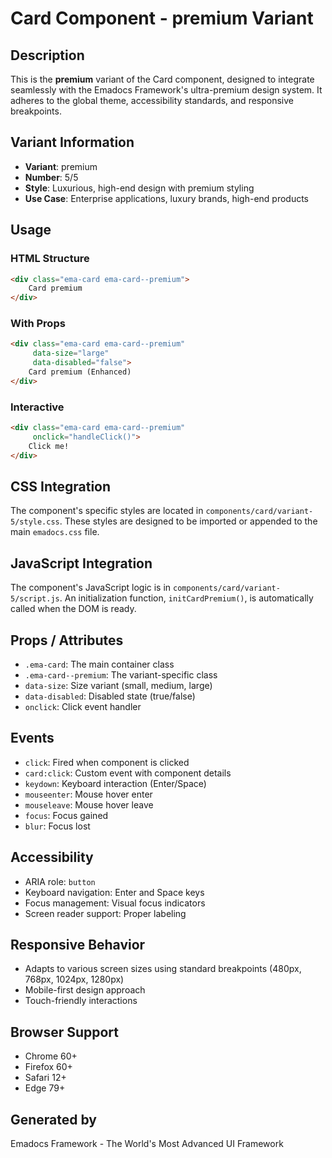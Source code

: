 # Card Component - premium Variant

## Description
This is the **premium** variant of the Card component, designed to integrate seamlessly with the Emadocs Framework's ultra-premium design system. It adheres to the global theme, accessibility standards, and responsive breakpoints.

## Variant Information
- **Variant**: premium
- **Number**: 5/5
- **Style**: Luxurious, high-end design with premium styling
- **Use Case**: Enterprise applications, luxury brands, high-end products

## Usage

### HTML Structure
```html
<div class="ema-card ema-card--premium">
    Card premium
</div>
```

### With Props
```html
<div class="ema-card ema-card--premium" 
     data-size="large" 
     data-disabled="false">
    Card premium (Enhanced)
</div>
```

### Interactive
```html
<div class="ema-card ema-card--premium" 
     onclick="handleClick()">
    Click me!
</div>
```

## CSS Integration
The component's specific styles are located in `components/card/variant-5/style.css`. These styles are designed to be imported or appended to the main `emadocs.css` file.

## JavaScript Integration
The component's JavaScript logic is in `components/card/variant-5/script.js`. An initialization function, `initCardPremium()`, is automatically called when the DOM is ready.

## Props / Attributes
- `.ema-card`: The main container class
- `.ema-card--premium`: The variant-specific class
- `data-size`: Size variant (small, medium, large)
- `data-disabled`: Disabled state (true/false)
- `onclick`: Click event handler

## Events
- `click`: Fired when component is clicked
- `card:click`: Custom event with component details
- `keydown`: Keyboard interaction (Enter/Space)
- `mouseenter`: Mouse hover enter
- `mouseleave`: Mouse hover leave
- `focus`: Focus gained
- `blur`: Focus lost

## Accessibility
- ARIA role: `button`
- Keyboard navigation: Enter and Space keys
- Focus management: Visual focus indicators
- Screen reader support: Proper labeling

## Responsive Behavior
- Adapts to various screen sizes using standard breakpoints (480px, 768px, 1024px, 1280px)
- Mobile-first design approach
- Touch-friendly interactions

## Browser Support
- Chrome 60+
- Firefox 60+
- Safari 12+
- Edge 79+

## Generated by
Emadocs Framework - The World's Most Advanced UI Framework
